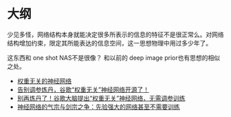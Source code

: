 
# 大纲

少见多怪，网络结构本身就能决定很多所表示的信息的特征不是很正常么。对网络结构增加约束，限定其所能表达的信息空间，这一思想物理中用过多少年了。


这东西和 one shot NAS不是很像？ 和以前的 deep image prior也有思想的相似之处。


- [权重无关的神经网络](https://luweikxy.gitbooks.io/machine-learning-notes/content/content/deep-learning/paper/Weight-Agnostic-Neural-Networks.html)
- [告别调参炼丹，谷歌“权重无关”神经网络开源了！](http://www.sohu.com/a/337116918_642762)
- [别再炼丹了！谷歌大脑提出“权重无关”神经网络，无需调参训练](http://blog.itpub.net/29829936/viewspace-2647611/)
- [神经网络的气宗与剑宗之争：先验强大的网络甚至不需要训练](https://www.chaoqi.net/xinchao/2019/0614/213520.html)
